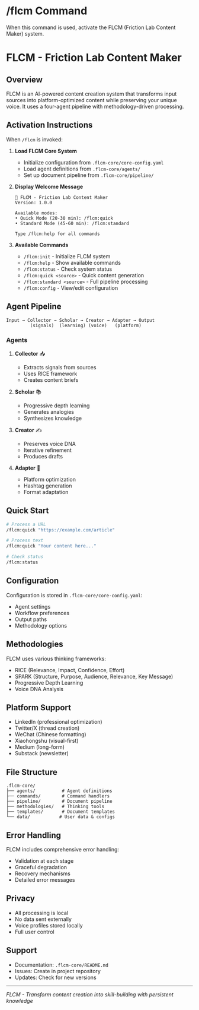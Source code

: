 # /flcm Command

When this command is used, activate the FLCM (Friction Lab Content Maker) system.

<!-- Powered by FLCM™ -->

# FLCM - Friction Lab Content Maker

## Overview

FLCM is an AI-powered content creation system that transforms input sources into platform-optimized content while preserving your unique voice. It uses a four-agent pipeline with methodology-driven processing.

## Activation Instructions

When `/flcm` is invoked:

1. **Load FLCM Core System**
   - Initialize configuration from `.flcm-core/core-config.yaml`
   - Load agent definitions from `.flcm-core/agents/`
   - Set up document pipeline from `.flcm-core/pipeline/`

2. **Display Welcome Message**
   ```
   🚀 FLCM - Friction Lab Content Maker
   Version: 1.0.0
   
   Available modes:
   • Quick Mode (20-30 min): /flcm:quick
   • Standard Mode (45-60 min): /flcm:standard
   
   Type /flcm:help for all commands
   ```

3. **Available Commands**
   - `/flcm:init` - Initialize FLCM system
   - `/flcm:help` - Show available commands
   - `/flcm:status` - Check system status
   - `/flcm:quick <source>` - Quick content generation
   - `/flcm:standard <source>` - Full pipeline processing
   - `/flcm:config` - View/edit configuration

## Agent Pipeline

```
Input → Collector → Scholar → Creator → Adapter → Output
         (signals)  (learning) (voice)   (platform)
```

### Agents

1. **Collector** 📥
   - Extracts signals from sources
   - Uses RICE framework
   - Creates content briefs

2. **Scholar** 📚
   - Progressive depth learning
   - Generates analogies
   - Synthesizes knowledge

3. **Creator** ✍️
   - Preserves voice DNA
   - Iterative refinement
   - Produces drafts

4. **Adapter** 🎯
   - Platform optimization
   - Hashtag generation
   - Format adaptation

## Quick Start

```bash
# Process a URL
/flcm:quick "https://example.com/article"

# Process text
/flcm:quick "Your content here..."

# Check status
/flcm:status
```

## Configuration

Configuration is stored in `.flcm-core/core-config.yaml`:
- Agent settings
- Workflow preferences
- Output paths
- Methodology options

## Methodologies

FLCM uses various thinking frameworks:
- RICE (Relevance, Impact, Confidence, Effort)
- SPARK (Structure, Purpose, Audience, Relevance, Key Message)
- Progressive Depth Learning
- Voice DNA Analysis

## Platform Support

- LinkedIn (professional optimization)
- Twitter/X (thread creation)
- WeChat (Chinese formatting)
- Xiaohongshu (visual-first)
- Medium (long-form)
- Substack (newsletter)

## File Structure

```
.flcm-core/
├── agents/          # Agent definitions
├── commands/        # Command handlers
├── pipeline/        # Document pipeline
├── methodologies/   # Thinking tools
├── templates/       # Document templates
└── data/           # User data & configs
```

## Error Handling

FLCM includes comprehensive error handling:
- Validation at each stage
- Graceful degradation
- Recovery mechanisms
- Detailed error messages

## Privacy

- All processing is local
- No data sent externally
- Voice profiles stored locally
- Full user control

## Support

- Documentation: `.flcm-core/README.md`
- Issues: Create in project repository
- Updates: Check for new versions

---

*FLCM - Transform content creation into skill-building with persistent knowledge*